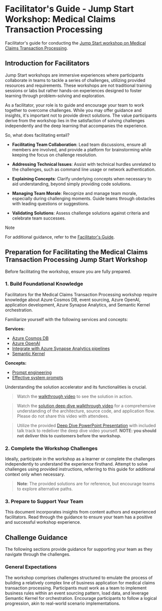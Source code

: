 # Facilitator's Guide - Jump Start Workshop: Medical Claims Transaction Processing

Facilitator's guide for conducting the [Jump Start workshop on Medical Claims Transaction Processing](https://github.com/Capgemini/Jump-Start-Medical-Claims-Processing).

## Introduction for Facilitators

Jump Start workshops are immersive experiences where participants collaborate in teams to tackle a series of challenges, utilizing provided resources and requirements. These workshops are not traditional training sessions or labs but rather hands-on experiences designed to foster learning through problem-solving and exploration.

As a facilitator, your role is to guide and encourage your team to work together to overcome challenges. While you may offer guidance and insights, it's important not to provide direct solutions. The value participants derive from the workshop lies in the satisfaction of solving challenges independently and the deep learning that accompanies the experience.

So, what does facilitating entail?

- **Facilitating Team Collaboration**: Lead team discussions, ensure all members are involved, and provide a platform for brainstorming while keeping the focus on challenge resolution.

- **Addressing Technical Issues**: Assist with technical hurdles unrelated to the challenges, such as command line usage or network authentication.

- **Explaining Concepts**: Clarify underlying concepts when necessary to aid understanding, beyond simply providing code solutions.

- **Managing Team Morale**: Recognize and manage team morale, especially during challenging moments. Guide teams through obstacles with leading questions or suggestions.

- **Validating Solutions**: Assess challenge solutions against criteria and celebrate team successes.

> [!NOTE]
> For additional guidance, refer to the [Facilitator's Guide](facilitator/README.md).

## Preparation for Facilitating the Medical Claims Transaction Processing Jump Start Workshop

Before facilitating the workshop, ensure you are fully prepared.

### 1. Build Foundational Knowledge

Facilitators for the Medical Claims Transaction Processing workshop require knowledge about Azure Cosmos DB, event sourcing, Azure OpenAI, application development, Azure Synapse Analytics, and Semantic Kernel orchestration.

Familiarize yourself with the following services and concepts:

**Services:**
- [Azure Cosmos DB](https://learn.microsoft.com/azure/cosmos-db/)
- [Azure OpenAI](https://learn.microsoft.com/azure/cognitive-services/openai/overview)
- [Integrate with Azure Synapse Analytics pipelines](https://learn.microsoft.com/azure/synapse-analytics/get-started-pipelines)
- [Semantic Kernel](https://learn.microsoft.com/semantic-kernel/overview/)

**Concepts:**
- [Prompt engineering](https://learn.microsoft.com/semantic-kernel/overview/)
- [Effective system prompts](https://learn.microsoft.com/azure/cognitive-services/openai/concepts/system-message)

Understanding the solution accelerator and its functionalities is crucial.

> Watch the [walkthrough video](https://aka.ms/MedicalClaimsWalkThroughVideo) to see the solution in action.

> Watch the [solution deep dive walkthrough video](https://aka.ms/MedicalClaimsDeepDiveVideo) for a comprehensive understanding of the architecture, source code, and application flow. Please do not share this video with attendees.

> Utilize the provided [Deep Dive PowerPoint Presentation](./deep-dive/Medical_Claims_Trx_Processing_Solution_Deep_Dive.pptx) with included talk track to redeliver the deep dive video yourself. **NOTE: you should not deliver this to customers before the workshop.**

### 2. Complete the Workshop Challenges

Ideally, participate in the workshop as a learner or complete the challenges independently to understand the experience firsthand. Attempt to solve challenges using provided instructions, referring to this guide for additional context only when necessary.

> **Note**: The provided solutions are for reference, but encourage teams to explore alternative paths.

### 3. Prepare to Support Your Team

This document incorporates insights from content authors and experienced facilitators. Read through the guidance to ensure your team has a positive and successful workshop experience.

## Challenge Guidance

The following sections provide guidance for supporting your team as they navigate through the challenges.

### General Expectations

The workshop comprises challenges structured to emulate the process of building a relatively complex line of business application for medical claims transaction processing. Participants must work as a team to implement business rules within an event sourcing pattern, load data, and leverage Semantic Kernel for orchestration. Encourage participants to follow a logical progression, akin to real-world scenario implementations.